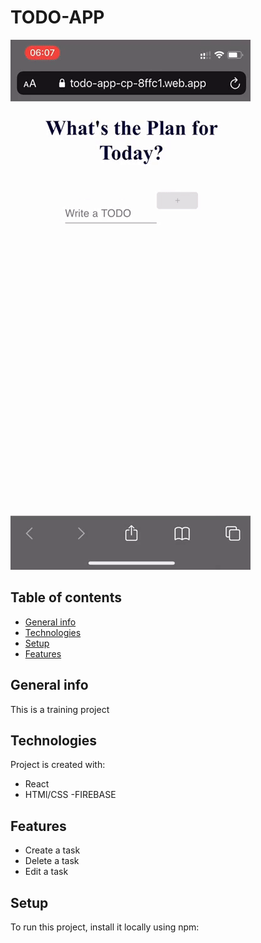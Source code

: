 # TODO-APP


![](demogif.gif)







## Table of contents

- [General info](#general-info)
- [Technologies](#technologies)
- [Setup](#setup)
- [Features](#features)

## General info

This is a training project 

## Technologies

Project is created with:

- React
- HTMl/CSS
-FIREBASE

## Features
- Create a task
- Delete a task
- Edit a task

## Setup

To run this project, install it locally using npm:

```

```

